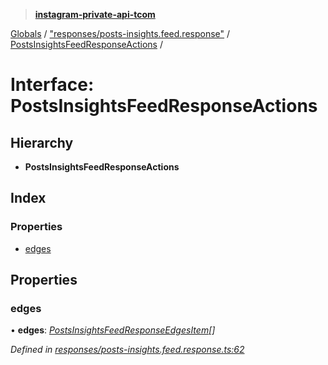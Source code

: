 > **[instagram-private-api-tcom](../README.md)**

[Globals](../README.md) / ["responses/posts-insights.feed.response"](../modules/_responses_posts_insights_feed_response_.md) / [PostsInsightsFeedResponseActions](_responses_posts_insights_feed_response_.postsinsightsfeedresponseactions.md) /

# Interface: PostsInsightsFeedResponseActions

## Hierarchy

* **PostsInsightsFeedResponseActions**

## Index

### Properties

* [edges](_responses_posts_insights_feed_response_.postsinsightsfeedresponseactions.md#edges)

## Properties

###  edges

• **edges**: *[PostsInsightsFeedResponseEdgesItem](_responses_posts_insights_feed_response_.postsinsightsfeedresponseedgesitem.md)[]*

*Defined in [responses/posts-insights.feed.response.ts:62](https://github.com/cuonglnhust/instagram-private-api-tcom/blob/3e16058/src/responses/posts-insights.feed.response.ts#L62)*